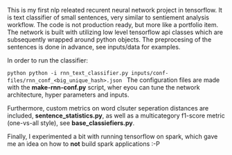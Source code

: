 This is my first nlp releated recurent neural network project in tensorflow. It is text classifier of small sentences, very similar to sentiement analysis workflow. The code is not production ready, but more like a portfolio item. The network is built with utilizing low level tensorflow api classes which are subsequently wrapped around python objects. The preprocesing of the sentences is done in advance, see inputs/data for examples.

In order to run the classifier:

``python
python -i rnn_text_classifier.py inputs/conf-files/rnn_conf_<big_unique_hash>.json
``
The configuration files are made with the **make-rnn-conf.py** script, wher eyou can tune the network architecture, hyper parameters and inputs.

Furthermore, custom metrics on word clsuter seperation distances are included, **sentence_statistics.py**, as well as a multicategory f1-score metric (one-vs-all style), see **base_classiefiers.py**. 

Finally, I experimented a bit with running tensorflow on spark, which gave me an idea on how to **not** build spark applications :-P
